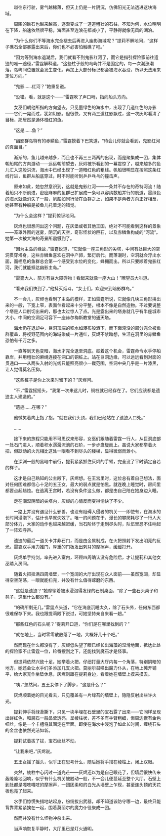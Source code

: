 　　越往东行驶，雾气越稀薄，但天上仍是一片阴沉，仿佛阳光无法透进这块海域。

　　周围的礁石也越来越高，逐渐变成了一道道粗壮的石柱，不知为何，水位明明在下降，船速依然很平稳，海面甚至连浪花都减小了，平静得就像无风的湖泊。

　　“为什么你们不等海水完全褪去后再进入幽影海域呢？”提莉不解地问，“这样子礁石全部暴露出来后，你们也不必害怕触礁了吧。”

　　“因为等到海水退潮后，我们就看不到鬼影红河了，而它是指引探险家前往遗迹的唯一途径，”雷霆解释道，“这些柱子般的岛屿并不是固定的，每一次潮涨潮落，岛屿间位置就会发生变化。再加上大部分标记都会被海水吞没，所以无法用来定位方向。”

　　“鬼影……红河？”她重复道。

　　“没错。看，就是这个——”雷霆吹了声口哨，指向船头方向。

　　女巫们朝他所指的方向望去，只见墨绿色的海水中，出现了几道红色的身影——它们一晃而过，犹如幻影。但很快，又有两三道红影飘过，这一次灰烬看清了目标，那居然是通体橙红的鱼。

　　“这是……鱼？”

　　“幽影群岛特有的赤鳞鱼，”雷霆摸着下巴笑道，“待会儿你就会看到，鬼影红河的真面目。”

　　渐渐的，鱼儿越来越多，而且也不再三三两两的出现，而是聚集成一团，集体朝船尾的方向游动——远远朝前望去，灰烬被所看到的一幕震惊了，越来越多的鱼儿汇入这股洪流，海水中已经出现了一道暗红色的粗线。帆船很明显在按照这条红线行进，鱼群从船底穿过，时不时能听到乒乒乓乓的撞击声。

　　原来如此，她忽然意识到，这就是鬼影红河——一条并不存在的奇特河流！随着船只不断前进，密密麻麻的鱼群已扩展成一条可以容纳数船并行的航道，墨绿色的海水就像消失了一般，帆船如同行驶在鱼群之上，如果不是两者方向正好相反，她甚至有种船是被鱼儿托着走的错觉。

　　“为什么会这样？”提莉惊讶地问。

　　灰烬也很想问出这个问题，在灰堡或者其他王国，绝对不可能看到这样的景象——笼罩外围的迷雾，阴沉的天空，奇形怪状的巨石，以及赤鳞鱼构成的“河流”。她第一次被大海的奇景所震慑到了。

　　“因为主岛的缘故，”雷霆说道，“它就像一座三角形的尖塔，中间有处巨大的空洞贯穿塔身，这些赤鳞鱼喜欢在洞中产卵，繁衍后代。而落潮时，空洞就会浮出水面，而栖息的鱼群总会第一个感受到水位的变化，蜂拥而出。所以只要顺着鬼影红河，我们就能抵达幽影主岛。”

　　“雷霆大人，前方有巨大障碍物！看起来就像一座大山！”瞭望员大叫道。

　　“看来我们快到了，”他抖灭烟斗，“女士们，欢迎来到暗影群岛。”

　　不一会儿，灰烬也看到了主岛的模样，正如雷霆所说，它就像几块三角形拼出来的一般，下宽上窄，表面乍看起来十分平整，根本不像是自然造物。不过要说整个塔是人口削切出来的，那也太过惊人了点。光是露出来的塔身就几乎有半座城市大小，中间的空洞足可容下一座赫尔梅斯教堂的通天塔。

　　海水仍在退却中，巨洞顶端的积水如瀑布般洒下，而下面淹没的部分完全被鱼群覆盖，将视野范围内的海域染成一片通红，灰烬不禁暗想，生活在洞里的赤鳞鱼恐怕有千万之多。

　　一直等到天色变暗，海水才完全退至洞底。趁着这个机会，雷霆命令水手停船靠岸，并用粗壮的麻绳连接在洞口的铜桩上。站在巨洞边缘，可以远远看到对面的贯通口——从两头入射的光线只能照亮很小一截范围，空洞中央几乎是一片漆黑，让人觉得莫名压抑。

　　“这些桩子是你上次来时留下的？”灰烬问。

　　“不，”雷霆摇摇头，“我第一次来这儿时，铜桩就已经存在了。它们应该都是遗迹主人建造的。”

　　“遗迹……在哪？”

　　他微笑着向上指了指，“就在我们头顶，我们已经站在了遗迹入口处。”

　　……

　　接下来的旅程只能用不可思议来形容，女巫们跟随着雷霆一行人，从巨洞底部一处石门进入，顺着积水潺潺流淌的石阶，一步步盘旋而上。虽说大家都举着火把，但跃动的火光相比这处一眼看不到尽头的楼梯，显得微弱而渺小。

　　在深渊一般的黑暗中前行，提莉紧紧抓住灰烬的手臂，完全没了平时镇定自若的样子。

　　这才是自己熟知的公主殿下，灰烬想。在王宫里时，这位总有着自己想法，面对任何困难都信心十足的五王女，最大的弱点就是怕黑。就连晚上睡觉时，房间里都要点起蜡烛。在逃离王宫时，若没有条件这么做，都是由自己陪在她身边入睡。

　　走在潮湿阴暗的尖塔内，灰烬的心情反而变得愉快了不少。

　　一路上并没有遇见什么邪兽，也没有阻碍入侵者的机关——即使有，在海水的长时间浸泡下，估计也早就失效了。唯一的问题在于，漫长的攀爬耗尽了一行人大部分体力，大家的动作也越来越迟缓，当石阶终于走到尽头时，队伍里忍不住响起了一阵欢呼声。

　　遗迹的最后一道关卡并非石门，而是由金属制成，在火把照射下发出明亮的反光。雷霆双手用力推门，厚重的门板发出刺耳的摩擦声，缓缓打开。

　　灰烬单手持剑，率先进入室内，环顾四周确认没有危险后，才让提莉和其他女巫踏入房间。

　　随着火把挂满四周墙壁，一个宽阔的大厅出现在众人面前——虽然宽阔，却显得空空荡荡，一眼就能扫完，并没有什么值得琢磨的东西。

　　“这就是遗迹？”她摩挲着被水浸泡得发绿的石制桌面，“除了一些石头桌子和凳子，这里什么都没有。”

　　“的确所剩无几，”雷霆点头道，“它在海底沉睡太久，除了石头外，任何东西都很难保存下来。我也跟提莉殿下说过，可她坚持亲自来看一趟。”

　　“那些红色的石头呢？”提莉开口道，“你们是在哪里找到的？”

　　“就在地上，当时零零散散落了一地，大概好几十个吧。”

　　然而现在什么都没有了，灰烬低头望了眼已经长出海藻的湿滑地面，抵达此处的探险家不止雷霆一位，轮番搜刮之下，还能找到魔石才是怪事。

　　但提莉依然兴致十足，她举着火把，仔细打量大厅内每一个角落，特别阴暗的地方，她还会让水手们多添加几支火把。莫丽尔召唤出魔力仆从，在地上摊开铺平，给大家充作坐垫休息，灰烬则跟在提莉身边，看着她在墙壁上摸来摸去。

　　“咦，”忽然间，五王女停下了脚步，“这是什么？”

　　灰烬顺着她的目光看去，只见覆盖有一片绿苔的墙壁上，隐隐反射出些许火光。

　　提莉伸手将绿苔撕下，只见一块半埋在石壁里的宝石露了出来——它同样呈现出鲜红色，和魔石一般晶莹透亮，呈棱柱状，差不多有手臂粗细，但周边嵌有金色细丝，像是一个卡槽将其固定在里面。即使在海水中浸泡了如此长时间，缠绕石头的金丝也依然光洁如新。

　　提莉试着拔了拔，宝石纹丝不动。

　　“让我来吧，”灰烬说。

　　五王女摇了摇头，似乎正在思考什么，随后她将手搭在棱柱上，闭上双眼。

　　突然，棱柱中心闪过一道光芒——灰烬还以为是自己眼花了，但墙后很快传来轰隆隆地回响，似乎有什么机关被触动一般，不一会儿便蔓延至整个大厅。石壁上到处都是嘎吱嘎吱的摩擦声，一团团柔和的白光从墙壁上乍现，甚至连头顶的天花板也亮了起来。

　　水手们惊慌失措地站起身，纷纷拔出武器，却不知道该防守哪一边，最终只能背靠背紧紧挨在一起，围着莫丽尔的魔力仆役聚成一团。

　　然而并没有什么怪物冲杀出来。

　　当声响恢复平静时，大厅里已是灯火通明。
